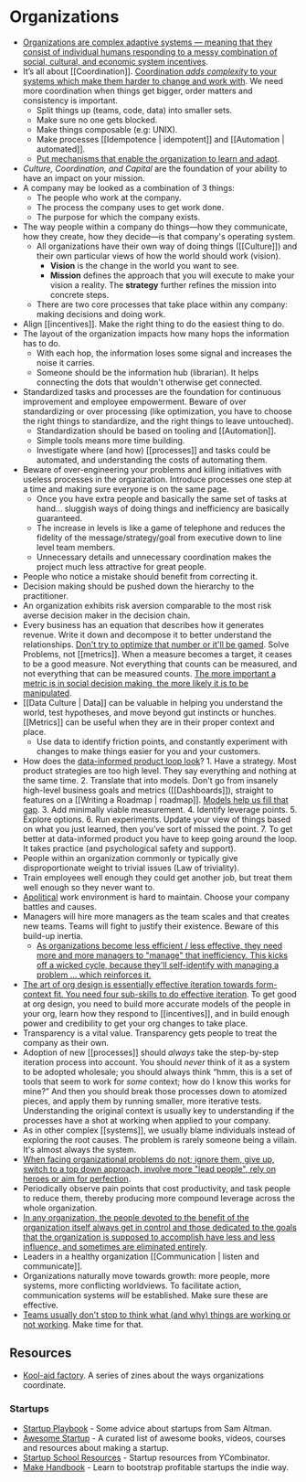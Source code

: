 # Organizations

- [Organizations are complex adaptive systems — meaning that they consist of individual humans responding to a messy combination of social, cultural, and economic system incentives](https://commoncog.com/blog/org-design-skill/).
- It’s all about [[Coordination]].  [Coordination _adds complexity_ to your systems which make them harder to change and work with](https://itnext.io/the-origin-of-complexity-8ecb39130fc). We need more coordination when things get bigger, order matters and consistency is important.
	- Split things up (teams, code, data) into smaller sets.
	- Make sure no one gets blocked.
	- Make things composable (e.g: UNIX).
	- Make processes [[Idempotence | idempotent]] and [[Automation | automated]].
	- [Put mechanisms that enable the organization to learn and adapt](https://www.remyevard.com/posts/2021/11/30/healthy-organizations.html).
- _Culture, Coordination, and Capital_ are the foundation of your ability to have an impact on your mission.
- A company may be looked as a combination of 3 things:
	- The people who work at the company.
	- The process the company uses to get work done.
	- The purpose for which the company exists.
- The way people within a company do things—how they communicate, how they create, how they decide—is that company's operating system.
	- All organizations have their own way of doing things ([[Culture]]) and their own particular views of how the world should work (vision).
		- **Vision** is the change in the world you want to see.
		- **Mission** defines the approach that you will execute to make your vision a reality. The **strategy** further refines the mission into concrete steps.
	- There are two core processes that take place within any company: making decisions and doing work.
- Align [[incentives]]. Make the right thing to do the easiest thing to do.
- The layout of the organization impacts how many hops the information has to do.
	- With each hop, the information loses some signal and increases the noise it carries.
	- Someone should be the information hub (librarian). It helps connecting the dots that wouldn't otherwise get connected.
- Standardized tasks and processes are the foundation for continuous improvement and employee empowerment. Beware of over standardizing or over processing (like optimization, you have to choose the right things to standardize, and the right things to leave untouched).
	- Standardization should be based on tooling and [[Automation]].
	- Simple tools means more time building.
	- Investigate where (and how) [[processes]] and tasks could be automated, and understanding the costs of automating them.
- Beware of over-engineering your problems and killing initiatives with useless processes in the organization. Introduce processes one step at a time and making sure everyone is on the same page.
	- Once you have extra people and basically the same set of tasks at hand... sluggish ways of doing things and inefficiency are basically guaranteed.
	- The increase in levels is like a game of telephone and reduces the fidelity of the message/strategy/goal from executive down to line level team members.
	- Unnecessary details and unnecessary coordination makes the project much less attractive for great people.
- People who notice a mistake should benefit from correcting it.
- Decision making should be pushed down the hierarchy to the practitioner.
- An organization exhibits risk aversion comparable to the most risk averse decision maker in the decision chain.
- Every business has an equation that describes how it generates revenue. Write it down and decompose it to better understand the relationships. [Don't try to optimize that number or it'll be gamed](https://www.fast.ai/2019/09/24/metrics/). Solve Problems, not [[metrics]]. When a measure becomes a target, it ceases to be a good measure. Not everything that counts can be measured, and not everything that can be measured counts. [The more important a metric is in social decision making, the more likely it is to be manipulated](https://en.wikipedia.org/wiki/Campbell%27s_law).
- [[Data Culture | Data]] can be valuable in helping you understand the world, test hypotheses, and move beyond gut instincts or hunches. [[Metrics]] can be useful when they are in their proper context and place.
	- Use data to identify friction points, and constantly experiment with changes to make things easier for you and your customers.
- How does the [data-informed product loop look](https://cutlefish.substack.com/p/tbm-852-the-data-informed-product)?
			1. Have a strategy. Most product strategies are too high level. They say everything and nothing at the same time.
			2. Translate that into models. Don't go from insanely high-level business goals and metrics ([[Dashboards]]), straight to features on a [[Writing a Roadmap | roadmap]]. [Models help us fill that gap](https://cutlefish.substack.com/p/tbm-2553-persistent-models-vs-point).
			3. Add minimally viable measurement.
			4. Identify leverage points.
			5. Explore options.
			6. Run experiments. Update your view of things based on what you just learned, then you’ve sort of missed the point.
			7. To get better at data-informed product you have to keep going around the loop. It takes practice (and psychological safety and support).
- People within an organization commonly or typically give disproportionate weight to trivial issues (Law of triviality).
- Train employees well enough they could get another job, but treat them well enough so they never want to.
- [Apolitical](https://twitter.com/naval/status/1263322014372130817) work environment is hard to maintain. Choose your company battles and causes.
- Managers will hire more managers as the team scales and that creates new teams. Teams will fight to justify their existence. Beware of this build-up inertia.
	- [As organizations become less efficient / less effective, they need more and more managers to "manage" that inefficiency. This kicks off a wicked cycle, because they'll self-identify with managing a problem ... which reinforces it.](https://mobile.twitter.com/johncutlefish/status/1472669773410410504)
- [The art of org design is essentially effective iteration towards form-context fit. You need four sub-skills to do effective iteration](https://commoncog.com/blog/org-design-skill/). To get good at org design, you need to build more accurate models of the people in your org, learn how they respond to [[incentives]], and in build enough power and credibility to get your org changes to take place.
- Transparency is a vital value. Transparency gets people to treat the company as their own.
- Adoption of new [[processes]] should _always_ take the step-by-step iteration process into account. You should _never_ think of it as a system to be adopted wholesale; you should always think “hmm, this is a set of tools that seem to work for _some_ context; how do I know this works for mine?” And then you should break those processes down to atomized pieces, and apply them by running smaller, more iterative tests. Understanding the original context is usually key to understanding if the processes have a shot at working when applied to your company.
- As in other complex [[systems]], we usually blame individuals instead of exploring the root causes. The problem is rarely someone being a villain. It's almost always the system.
- [When facing organizational problems do not; ignore them, give up, switch to a top down approach, involve more "lead people", rely on heroes or aim for perfection](https://komoroske.com/slime-mold/).
- Periodically observe pain points that cost productivity, and task people to reduce them, thereby producing more compound leverage across the whole organization.
- [In any organization, the people devoted to the benefit of the organization itself always get in control and those dedicated to the goals that the organization is supposed to accomplish have less and less influence, and sometimes are eliminated entirely](https://www.jerrypournelle.com/reports/jerryp/iron.html).
- Leaders in a healthy organization [[Communication | listen and communicate]].
- Organizations naturally move towards growth: more people, more systems, more conflicting worldviews. To facilitate action, communication systems _will_ be established. Make sure these are effective. 
- [Teams usually don't stop to think what (and why) things are working or not working](https://cutlefish.substack.com/p/tbm-952-when-nothingeverything-actually). Make time for that.

## Resources

- [Kool-aid factory](https://koolaidfactory.com/). A series of zines about the ways organizations coordinate.

### Startups

  - [Startup Playbook](https://playbook.samaltman.com/) - Some advice about startups from Sam Altman.
  - [Awesome Startup](https://github.com/KrishMunot/awesome-startup) - A curated list of awesome books, videos, courses and resources about making a startup.
  - [Startup School Resources](https://www.startupschool.org/library) - Startup resources from YCombinator.
  - [Make Handbook](https://makebook.io/) - Learn to bootstrap profitable startups the indie way.
